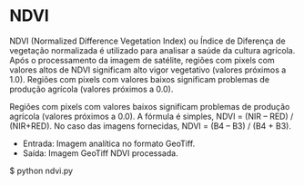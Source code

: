 # NDVI

NDVI (Normalized Difference Vegetation Index) ou Índice de Diferença
de vegetação normalizada é utilizado para analisar a saúde da cultura
agrícola. Após o processamento da imagem de satélite, regiões com pixels
com valores altos de NDVI significam alto vigor vegetativo (valores próximos
a 1.0). Regiões com pixels com valores baixos significam problemas de
produção agrícola (valores próximos a 0.0).

Regiões com pixels com valores baixos significam problemas de
produção agrícola (valores próximos a 0.0). A fórmula é simples, NDVI =
(NIR – RED) / (NIR+RED). No caso das imagens fornecidas, NDVI = (B4 –
B3) / (B4 + B3).

- Entrada: Imagem analítica no formato GeoTiff.
- Saída: Imagem GeoTiff NDVI processada.

$ python ndvi.py
